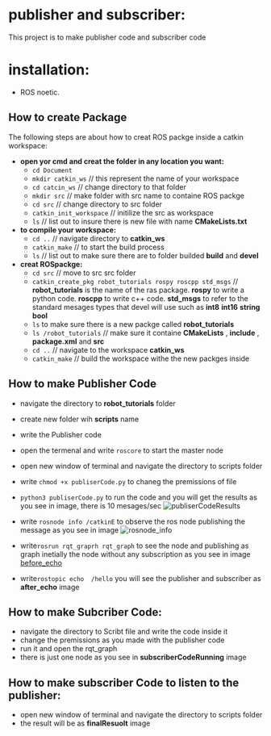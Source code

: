  # publisher and subscriber:
  This project is to make publisher code and subscriber code 
  
  # installation: 
  * ROS noetic.
  
 
 
 ## How to create Package
 The following steps are about how to creat ROS packge inside a catkin workspace:
 * **open yor cmd and creat the folder in any location you want:**
  	 * ` cd Document `
  	 * ` mkdir catkin_ws ` // this represent the name of your workspace
  	 * ` cd catcin_ws ` // change directory to that folder
  	 * ` mkdir src ` // make folder with src name to containe ROS packge
  	 * ` cd src ` // change directory to src folder 
  	 * ` catkin_init_workspace ` // initilize the src as workspace 
  	 * ` ls ` // list out to insure there is new file with name **CMakeLists.txt**
 * **to compile your workspace:**
 	* ` cd .. `  //  navigate directory to **catkin_ws**
 	* ` catkin_make ` // to start the build process 
 	* ` ls ` // list out to make sure there are to folder builded **build** and **devel**
 * **creat ROSpackge:**
 	* ` cd src ` // move to src src folder 
 	* ` catkin_create_pkg robot_tutorials rospy roscpp std_msgs ` // **robot_tutorials** is the name of the ras package.  **rospy** to write a python code. **roscpp** to write c++ code. **std_msgs** to refer to the standard mesages types that devel will use such as **int8** **int16** **string** **bool**
 	*  ` ls ` to make sure there is a new packge called **robot_tutorials**
 	* ` ls /robot_tutorials ` // make sure it containe **CMakeLists** , **include** , **package.xml** and **src**
 	*  ` cd .. ` // navigate to the workspace **catkin_ws**
 	* ` catkin_make ` // build the workspace withe the new packges inside 
 ## How to make Publisher Code
 * navigate the directory to **robot_tutorials** folder 
 * create new folder wih **scripts** name
 * write the Publisher code
 * open the termenal and write `roscore` to start the master node
 * open new window of terminal and navigate the directory to scripts folder 
 * write `chmod +x publiserCode.py`  to chaneg the premissions of file 
 * `python3 publiserCode.py` to run the code and you will get the results as you see in  image, there is 10 mesages/sec
 ![publiserCodeResults](https://user-images.githubusercontent.com/50454895/87230664-304e6980-c3ba-11ea-9ab4-7f0a1a8bc08f.png)
 * write `rosnode info /catkinE` to observe the ros node publishing the message as you see in image
 ![rosnode_info](https://user-images.githubusercontent.com/50454895/87230807-caaead00-c3ba-11ea-9277-f3c8230a1d75.png)
 
 * write`rosrun rqt_graprh rqt_graph` to see the node and publishing as graph inetially the node without any subscription  as you see in image
 [before_echo](https://user-images.githubusercontent.com/50454895/87230843-06497700-c3bb-11ea-86bd-5bab9e47a6c2.png)
 *  write`rostopic echo  /hello` you will see the publisher and subscriber as **after_echo** image 
  ## How to make Subcriber Code:
  * navigate the directory to Scribt file and write the code inside it
  * change the premissions as you made with the publisher code
  * run it and open the rqt_graph
  * there is just one node as you see in **subscriberCodeRunning** image 
  
  ## How to make subscriber Code to listen to the publisher:
  
   * open new window of terminal and navigate the directory to scripts folder
   * the result will be as **finalResuolt** image 
   
  

  
  
 	
  	 
  
